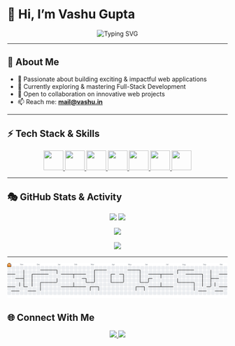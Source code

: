 # 👋 Hi, I’m **Vashu Gupta**  

<p align="center">
  <img src="https://readme-typing-svg.demolab.com?font=Fira+Code&weight=600&size=28&pause=1000&color=00F0FF&center=true&vCenter=true&width=650&lines=Full-Stack+Developer;Tech+Enthusiast;Open+to+Collaboration;Building+Exciting+Web+Apps" alt="Typing SVG" />
</p>

---

## 🌌 **About Me**  

- 🚀 Passionate about building exciting & impactful web applications  
- 🌱 Currently exploring & mastering Full-Stack Development  
- 🤝 Open to collaboration on innovative web projects  
- 📫 Reach me: **[mail@vashu.in](mailto:mail@vashu.in)**  

---

## ⚡ **Tech Stack & Skills**  

<p align="center">
<a href="https://developer.mozilla.org/en-US/docs/Web/JavaScript" target="_blank" rel="noreferrer">
  <img src="https://raw.githubusercontent.com/danielcranney/readme-generator/main/public/icons/skills/javascript-colored.svg" width="45" height="45" />
</a>
<a href="https://www.typescriptlang.org/" target="_blank" rel="noreferrer">
  <img src="https://raw.githubusercontent.com/danielcranney/readme-generator/main/public/icons/skills/typescript-colored.svg" width="45" height="45" />
</a>
<a href="https://nextjs.org/" target="_blank" rel="noreferrer">
  <img src="https://cdn.jsdelivr.net/gh/devicons/devicon/icons/nextjs/nextjs-original-wordmark.svg" width="45" height="45" />
</a>
<a href="https://nodejs.org/" target="_blank" rel="noreferrer">
  <img src="https://raw.githubusercontent.com/danielcranney/readme-generator/main/public/icons/skills/nodejs-colored.svg" width="45" height="45" />
</a>
<a href="https://tailwindcss.com/" target="_blank" rel="noreferrer">
  <img src="https://www.vectorlogo.zone/logos/tailwindcss/tailwindcss-icon.svg" width="45" height="45" />
</a>
<a href="https://www.mongodb.com/" target="_blank" rel="noreferrer">
  <img src="https://raw.githubusercontent.com/danielcranney/readme-generator/main/public/icons/skills/mongodb-colored.svg" width="45" height="45" />
</a>
<a href="https://www.mysql.com/" target="_blank" rel="noreferrer">
  <img src="https://cdn.jsdelivr.net/gh/devicons/devicon/icons/mysql/mysql-original-wordmark.svg" width="45" height="45" />
</a>
</p>

---

## 🎭 **GitHub Stats & Activity**  

<p align="center">
  <img src="https://github-readme-stats.vercel.app/api?username=Vashu2707&show_icons=true&theme=radical&title_color=00F0FF&icon_color=FF00FF" height="165" />
  <img src="https://github-readme-streak-stats.herokuapp.com?user=Vashu2707&theme=radical&ring=FF00FF&fire=00F0FF&currStreakLabel=00F0FF" height="165" />
</p>  

<p align="center">
  <img src="https://github-readme-stats.vercel.app/api/top-langs/?username=Vashu2707&layout=compact&theme=radical&title_color=00F0FF" height="165" />
</p>

<p align="center">
  <img src="https://github-readme-activity-graph.vercel.app/graph?username=Vashu2707&theme=react-dark&bg_color=0D1117&color=00F0FF&line=FF00FF&point=FFFFFF" />
</p>

---


<picture>
  <source media="(prefers-color-scheme: dark)" srcset="https://raw.githubusercontent.com/Vashu2707/Vashu2707/output/pacman-contribution-graph-dark.svg">
  <source media="(prefers-color-scheme: light)" srcset="https://raw.githubusercontent.com/Vashu2707/Vashu2707/output/pacman-contribution-graph.svg">
  <img alt="pacman contribution graph" src="https://raw.githubusercontent.com/Vashu2707/Vashu2707/output/pacman-contribution-graph.svg">
</picture>

## 🌐 **Connect With Me**  

<p align="center">
<a href="mailto:mail@vashu.in" target="_blank">
  <img src="https://img.shields.io/badge/Email-FF00FF?style=for-the-badge&logo=gmail&logoColor=white" />
</a>
<a href="https://vashu.in" target="_blank">
  <img src="https://img.shields.io/badge/Portfolio-00F0FF?style=for-the-badge&logo=About.me&logoColor=black" />
</a>
</p>
